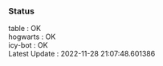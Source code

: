 ### Status


table : OK  
hogwarts : OK  
icy-bot : OK  
Latest Update : 2022-11-28 21:07:48.601386
